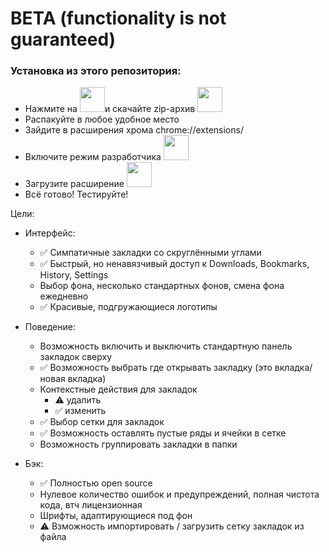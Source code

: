 # BETA (functionality is not guaranteed)


### Установка из этого репозитория:
* Нажмите на <img src="https://user-images.githubusercontent.com/51162917/153860727-4d06b357-16b1-4b91-a389-15bc7a5727ac.png" height="40">и скачайте zip-архив <img src="https://user-images.githubusercontent.com/51162917/153860703-74de55fc-8769-4eb4-aa7a-09c1e167f336.png" height="40">
* Распакуйте в любое удобное место
* Зайдите в расширения хрома chrome://extensions/
* Включите режим разработчика <img src="https://user-images.githubusercontent.com/51162917/153860635-b3da0d96-22cf-4762-8e1f-a66359477af6.png" height="40">
* Загрузите расширение <img src="https://user-images.githubusercontent.com/51162917/153861803-9a691abd-fdaa-40fc-a996-c4c0dee69ef1.png" height="40">
* Всё готово! Тестируйте!



Цели:
* Интерфейс:
  * ✅ Симпатичные закладки со скруглёнными углами
  * ✅ Быстрый, но ненавязчивый доступ к Downloads, Bookmarks, History, Settings
  * Выбор фона, несколько стандартных фонов, смена фона ежедневно
  * ✅ Красивые, подгружающиеся логотипы

* Поведение:
  * Возможность включить и выключить стандартную панель закладок сверху
  * ✅ Возможность выбрать где открывать закладку (это вкладка/новая вкладка)
  * Контекстные действия для закладок
    * ⚠️ удалить
    * ✅ изменить
  * ✅ Выбор сетки для закладок
  * ✅ Возможность оставлять пустые ряды и ячейки в сетке
  * Возможность группировать закладки в папки

* Бэк:
  * ✅ Полностью open source
  * Нулевое количество ошибок и предупреждений, полная чистота кода, втч лицензионная
  * Шрифты, адаптирующиеся под фон
  * ⚠️ Взможность импортировать / загрузить сетку закладок из файла

